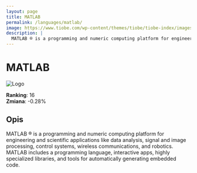 ```yaml
---
layout: page
title: MATLAB
permalink: /languages/matlab/
image: https://www.tiobe.com/wp-content/themes/tiobe/tiobe-index/images/MATLAB.png
description: |
  MATLAB ® is a programming and numeric computing platform for engineering and scientific applications like data analysis, signal and image processing, control systems, wireless communications, and robotics. MATLAB includes a programming language, interactive apps, highly specialized libraries, and tools for automatically generating embedded code.
---
```


# MATLAB

![Logo](https://www.tiobe.com/wp-content/themes/tiobe/tiobe-index/images/MATLAB.png)

**Ranking**: 16  
**Zmiana**: -0.28%    

## Opis

MATLAB ® is a programming and numeric computing platform for engineering and scientific applications like data analysis, signal and image processing, control systems, wireless communications, and robotics. MATLAB includes a programming language, interactive apps, highly specialized libraries, and tools for automatically generating embedded code.
